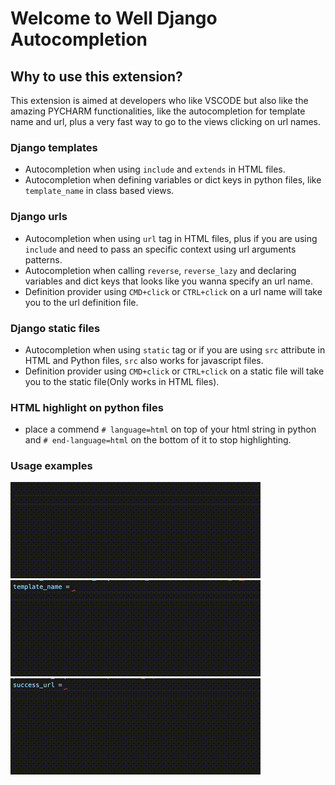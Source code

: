 # Welcome to Well Django Autocompletion

## Why to use this extension?
This extension is aimed at developers who like VSCODE but also like the amazing PYCHARM 
functionalities, like the autocompletion for template name and url, plus a very fast way
to go to the views clicking on url names.


### Django templates
* Autocompletion when using `include` and `extends` in HTML files.
* Autocompletion when defining variables or dict keys in python files, like `template_name` in class based views.


### Django urls
* Autocompletion when using `url` tag in HTML files, plus if you are using `include` and need to pass an specific context using url arguments patterns.
* Autocompletion when calling `reverse`, `reverse_lazy` and declaring variables and dict keys that looks like you wanna specify an url name.
* Definition provider using `CMD+click` or `CTRL+click` on a url name will take you to the url definition file.


### Django static files
* Autocompletion when using `static` tag or if you are using `src` attribute in HTML and Python files, `src` also works for javascript files.
* Definition provider using `CMD+click` or `CTRL+click` on a static file will take you to the static file(Only works in HTML files).
 

### HTML highlight on python files
* place a commend `# language=html` on top of your html string in python and `# end-language=html` on the bottom of it to stop highlighting.


### Usage examples

![Well Django autocompletion](images/example_on_template.gif)
![Well Django autocompletion](images/template_autocompletion.gif)
![Well Django autocompletion](images/url_autocompletion.gif)